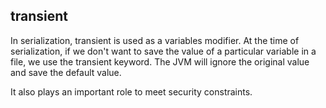 ## transient

In serialization, transient is used as a variables modifier. At the time of serialization, if we don't want to save the value of a particular variable in a file, we use the transient keyword. The JVM will ignore the original value and save the default value.

It also plays an important role to meet security constraints.
